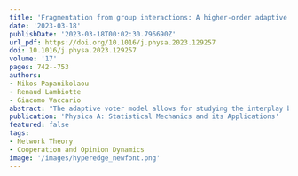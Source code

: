 ```yaml
---
title: 'Fragmentation from group interactions: A higher-order adaptive voter model'
date: '2023-03-18'
publishDate: '2023-03-18T00:02:30.796690Z'
url_pdf: https://doi.org/10.1016/j.physa.2023.129257
doi: 10.1016/j.physa.2023.129257
volume: '17'
pages: 742--753
authors:
- Nikos Papanikolaou
- Renaud Lambiotte
- Giacomo Vaccario
abstract: "The adaptive voter model allows for studying the interplay between homophily, the tendency of like-minded individuals to attract each other, and social influence, the tendency for connected individuals to influence each other. However, it relies on graphs, and thus, it only considers pairwise interactions. We develop a minimal extension of the adaptive voter model to hypergraphs to study the interactions of groups of arbitrary sizes using a threshold parameter. We study S-uniform hypergraphs as initial configurations. With numerical simulations, we find new phenomena not found in the counterpart pairwise models, such as the formation of bands in the magnetization and the lack of an equilibrium state. Finally, we develop an analytical model using a sparse hypergraph approximation that accurately predicts the bands' boundaries and height."
publication: 'Physica A: Statistical Mechanics and its Applications'
featured: false
tags:
- Network Theory
- Cooperation and Opinion Dynamics
image: '/images/hyperedge_newfont.png'
---
```

